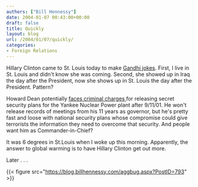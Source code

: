 ```yaml
---
authors: ["Bill Hennessy"]
date: 2004-01-07 00:43:00+00:00
draft: false
title: Quickly
layout: blog
url: /2004/01/07/quickly/
categories:
- Foreign Relations
---
```


Hillary Clinton came to St. Louis today to make [Gandhi jokes](https://abcnews.go.com/wire/Politics/ap20040106_1188.html). First, I live in St. Louis and didn't know she was coming. Second, she showed up in Iraq the day after the President, now she shows up in St. Louis the day after the President. Pattern?




Howard Dean potentially [faces criminal charges ](https://news.bostonherald.com/national/national.bg?articleid=409&format=text)for releasing secret security plans for the Yankee Nuclear Power plant after 9/11/01. He won't release records of meetings from his 11 years as governor, but he's pretty fast and loose with national security plans whose compromise could give terrorists the information they need to overcome that security. And people want him as Commander-in-Chief?




It was 6 degrees in St.Louis when I woke up this morning. Apparently, the answer to global warming is to have Hillary Clinton get out more.




Later . . .

{{< figure src="https://blog.billhennessy.com/aggbug.aspx?PostID=793" >}}

